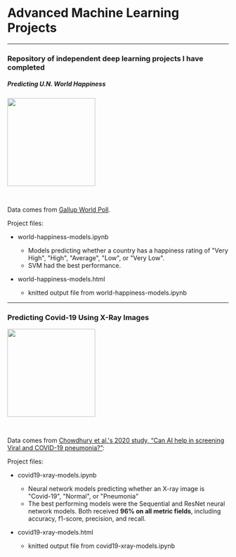 # Advanced Machine Learning Projects

*******************************************************

### Repository of independent deep learning projects I have completed

##### Predicting U.N. World Happiness

[<img src="https://www.google.com/url?sa=i&url=https%3A%2F%2Folatorera.com%2F2020-world-happiness-report-top-20-happiest-cities-in-the-world%2F&psig=AOvVaw2swThxKoPNVJFQeCmZaO2I&ust=1618937409353000&source=images&cd=vfe&ved=0CAIQjRxqFwoTCKDyuf_hivACFQAAAAAdAAAAABAb" width="200">](https://worldhappiness.report/)

<br>

Data comes from [Gallup World Poll](https://worldhappiness.report/).

Project files:

- world-happiness-models.ipynb
  - Models predicting whether a country has a happiness rating of "Very High", "High", "Average", "Low", or "Very Low". 
  - SVM had the best performance.
  

- world-happiness-models.html
  - knitted output file from world-happiness-models.ipynb
  
  
*******************************************************


### Predicting Covid-19 Using X-Ray Images

[<img src="https://www.google.com/url?sa=i&url=https%3A%2F%2Flink.springer.com%2Farticle%2F10.1007%2Fs10489-020-01829-7&psig=AOvVaw00DtzFz3iHPC9cIOAd6bHu&ust=1618937957189000&source=images&cd=vfe&ved=0CAIQjRxqFwoTCIiB8ILkivACFQAAAAAdAAAAABAD" width="200">](https://ieeexplore.ieee.org/abstract/document/9144185)

<br>

Data comes from [Chowdhury et al.'s 2020 study, “Can AI help in screening Viral and COVID-19 pneumonia?”](https://ieeexplore.ieee.org/abstract/document/9144185):

Project files:

- covid19-xray-models.ipynb
  - Neural network models predicting whether an X-ray image is "Covid-19", "Normal", or "Pneumonia"
  - The best performing models were the Sequential and ResNet neural network models. Both received **96% on all metric fields**, including accuracy, f1-score, precision, and recall.


- covid19-xray-models.html
  - knitted output file from covid19-xray-models.ipynb
  
  
